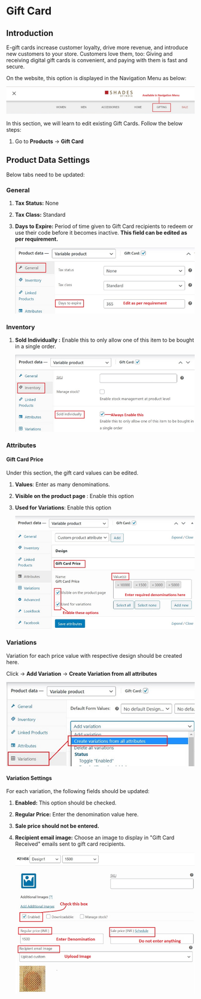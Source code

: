 #   **Gift Card**

##  **Introduction**

E-gift cards increase customer loyalty, drive more revenue, and introduce new customers to your store. Customers love them, too: Giving and receiving digital gift cards is convenient, and paying with them is fast and secure. 

On the website, this option is displayed in the Navigation Menu as below:

![menu](Images\Gift-Card\menu.jpg)

In this section, we will learn to edit existing Gift Cards. Follow the below steps:

1.  Go to **Products** -> **Gift Card**

##  **Product Data Settings**

Below tabs need to be updated:

### **General**

1.  **Tax Status:** None
2.  **Tax Class:** Standard
3.  **Days to Expire:** Period of time given to Gift Card recipients to redeem or use their code before it becomes inactive. **This field can be edited as per requirement.**

    ![general](Images\Gift-Card\general.jpg)

### **Inventory**

1.  **Sold Individually :** Enable this to only allow one of this item to be bought in a single order.

    ![inventory](Images\Gift-Card\inventory.jpg)



### **Attributes**

####    **Gift Card Price**

Under this section, the gift card values can be edited.

1.  **Values**: Enter as many denominations.
2.  **Visible on the product page** : Enable this option
3.  **Used for Variations**: Enable this option

    ![attributes](Images\Gift-Card\attributes.jpg)


### **Variations**

Variation for each price value with respective design should be created here.

Click -> **Add Variation** -> **Create Variation from all attributes**

![variation1](Images\Gift-Card\variation1.jpg)

####    **Variation Settings**

For each variation, the following fields should be updated:

1.  **Enabled:** This option should be checked.
2.  **Regular Price:** Enter the denomination value here.
3.  **Sale price should not be entered.**
4.  **Recipient email image:** Choose an image to display in "Gift Card Received" emails sent to gift card recipients.

    ![variation](Images\Gift-Card\variation.jpg)